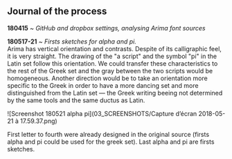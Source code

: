 ## Journal of the process

**180415** ~ *GitHub and dropbox settings, analysing Arima font sources*

**180517-21** ~ *Firsts sketches for alpha and pi.* <br/>
Arima has vertical orientation and contrasts. Despite of its calligraphic feel, it is very straight. The drawing of the "a script" and the symbol "pi" in the Latin set follow this orientation. We could transfer these characteristics to the rest of the Greek set and the gray between the two scripts would be homogeneous. Another direction would be to take an orientation more specific to the Greek in order to have a more dancing set and more distinguished from the Latin set — the Greek writing beeing not determined by the same tools and the same ductus as Latin.

![Screenshot 180521 alpha pi](03_SCREENSHOTS/Capture d’écran 2018-05-21 à 17.59.37.png)

First letter to fourth were already designed in the original source (firsts alpha and pi could be used for the greek set). Last alpha and pi are firsts sketches. 
